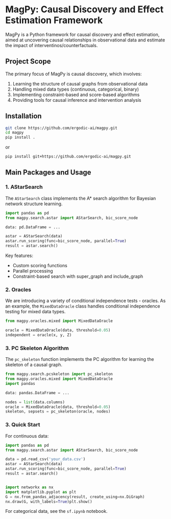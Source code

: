 # MagPy: Causal Discovery and Effect Estimation Framework

MagPy is a Python framework for causal discovery and effect estimation, aimed at uncovering causal relationships in observational data and estimate the impact of interventinos/counterfactuals. 

## Project Scope

The primary focus of MagPy is causal discovery, which involves:

1. Learning the structure of causal graphs from observational data
2. Handling mixed data types (continuous, categorical, binary)
3. Implementing constraint-based and score-based algorithms
4. Providing tools for causal inference and intervention analysis

## Installation

```bash
git clone https://github.com/ergodic-ai/magpy.git
cd magpy
pip install .
```

or

```bash
pip install git+https://github.com/ergodic-ai/magpy.git
```

## Main Packages and Usage

### 1. AStarSearch

The `AStarSearch` class implements the A\* search algorithm for Bayesian network structure learning.

```python
import pandas as pd
from magpy.search.astar import AStarSearch, bic_score_node

data: pd.DataFrame = ...

astar = AStarSearch(data)
astar.run_scoring(func=bic_score_node, parallel=True)
result = astar.search()
```

Key features:

- Custom scoring functions
- Parallel processing
- Constraint-based search with super_graph and include_graph


### 2. Oracles

We are introducing a variety of conditional independence tests - oracles. 
As an example, the `MixedDataOracle` class handles conditional independence testing for mixed data types.

```python
from magpy.oracles.mixed import MixedDataOracle

oracle = MixedDataOracle(data, threshold=0.05)
independent = oracle(x, y, Z)
```

  
### 3. PC Skeleton Algorithm

The `pc_skeleton` function implements the PC algorithm for learning the skeleton of a causal graph.

```python
from magpy.search.pcskeleton import pc_skeleton
from magpy.oracles.mixed import MixedDataOracle
import pandas

data: pandas.DataFrame = ... 

nodes = list(data.columns)
oracle = MixedDataOracle(data, threshold=0.05)
skeleton, sepsets = pc_skeleton(oracle, nodes)

```

### 3. Quick Start

For continuous data:

```python
import pandas as pd
from magpy.search.astar import AStarSearch, bic_score_node

data = pd.read_csv('your_data.csv')
astar = AStarSearch(data)
astar.run_scoring(func=bic_score_node, parallel=True)
result = astar.search()


import networkx as nx
import matplotlib.pyplot as plt
G = nx.from_pandas_adjacency(result, create_using=nx.DiGraph)
nx.draw(G, with_labels=True)plt.show()
```

For categorical data, see the `sf.ipynb` notebook.
